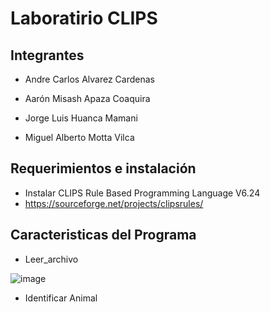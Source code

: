 # Laboratirio CLIPS

## Integrantes 
- Andre Carlos Alvarez Cardenas

- Aarón Misash Apaza Coaquira

- Jorge Luis Huanca Mamani

- Miguel Alberto Motta Vilca
## Requerimientos e instalación

- Instalar CLIPS Rule Based Programming Language V6.24
- https://sourceforge.net/projects/clipsrules/

## Caracteristicas del Programa

- Leer_archivo 

![image](https://user-images.githubusercontent.com/70419764/163878176-74fcc3f3-77ac-4171-832c-2348ea6e6fef.png)

- Identificar Animal



